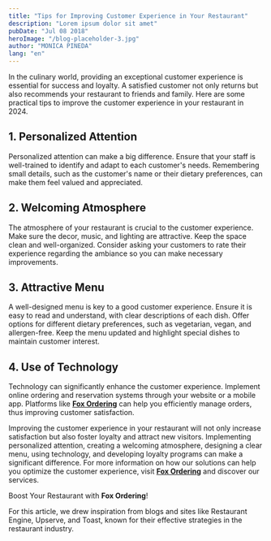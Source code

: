 ```yaml
---
title: "Tips for Improving Customer Experience in Your Restaurant"
description: "Lorem ipsum dolor sit amet"
pubDate: "Jul 08 2018"
heroImage: "/blog-placeholder-3.jpg"
author: "MONICA PINEDA"
lang: "en"
---
```


In the culinary world, providing an exceptional customer experience is essential for success and loyalty. A satisfied customer not only returns but also recommends your restaurant to friends and family. Here are some practical tips to improve the customer experience in your restaurant in 2024.

## 1. Personalized Attention

Personalized attention can make a big difference. Ensure that your staff is well-trained to identify and adapt to each customer's needs. Remembering small details, such as the customer's name or their dietary preferences, can make them feel valued and appreciated.

## 2. Welcoming Atmosphere

The atmosphere of your restaurant is crucial to the customer experience. Make sure the decor, music, and lighting are attractive. Keep the space clean and well-organized. Consider asking your customers to rate their experience regarding the ambiance so you can make necessary improvements.

## 3. Attractive Menu

A well-designed menu is key to a good customer experience. Ensure it is easy to read and understand, with clear descriptions of each dish. Offer options for different dietary preferences, such as vegetarian, vegan, and allergen-free. Keep the menu updated and highlight special dishes to maintain customer interest.

## 4. Use of Technology

Technology can significantly enhance the customer experience. Implement online ordering and reservation systems through your website or a mobile app. Platforms like **[Fox Ordering](https://foxordering.com/)** can help you efficiently manage orders, thus improving customer satisfaction.

Improving the customer experience in your restaurant will not only increase satisfaction but also foster loyalty and attract new visitors. Implementing personalized attention, creating a welcoming atmosphere, designing a clear menu, using technology, and developing loyalty programs can make a significant difference. For more information on how our solutions can help you optimize the customer experience, visit **[Fox Ordering](https://foxordering.com/)** and discover our services.

Boost Your Restaurant with **Fox Ordering**!

For this article, we drew inspiration from blogs and sites like Restaurant Engine, Upserve, and Toast, known for their effective strategies in the restaurant industry.
